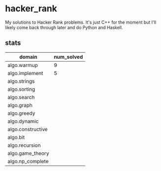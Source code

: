 # hacker_rank
My solutions to Hacker Rank problems. It's just C++ for the moment but I'll likely come back through later and do Python and Haskell.

## stats
|domain|num_solved|
|---|---|
|algo.warmup|9|
|algo.implement|5|
|algo.strings||
|algo.sorting||
|algo.search||
|algo.graph||
|algo.greedy||
|algo.dynamic||
|algo.constructive||
|algo.bit||
|algo.recursion||
|algo.game_theory||
|algo.np_complete||
